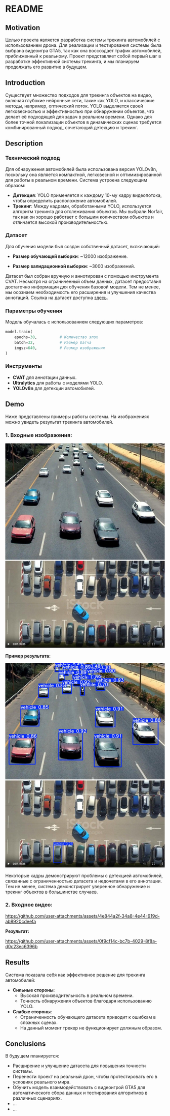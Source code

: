 # README

## Motivation

Целью проекта является разработка системы трекинга автомобилей с использованием дрона. Для реализации и тестирования системы была выбрана видеоигра GTA5, так как она воссоздает трафик автомобилей, приближенный к реальному. Проект представляет собой первый шаг в разработке эффективной системы трекинга, и мы планируем продолжать его развитие в будущем.

## Introduction

Существует множество подходов для трекинга объектов на видео, включая глубокие нейронные сети, такие как YOLO, и классические методы, например, оптический поток. YOLO выделяется своей легковесностью и эффективностью при обнаружении объектов, что делает её подходящей для задач в реальном времени. Однако для более точной локализации объектов в динамических сценах требуется комбинированный подход, сочетающий детекцию и трекинг.

## Description

### Технический подход

Для обнаружения автомобилей была использована версия YOLOv8n, поскольку она является компактной, легковесной и оптимизированной для работы в реальном времени. Система устроена следующим образом:

- **Детекция**: YOLO применяется к каждому 10-му кадру видеопотока, чтобы определить расположение автомобилей.
- **Трекинг**: Между кадрами, обработанными YOLO, используется алгоритм трекинга для отслеживания объектов. Мы выбрали Norfair, так как он хорошо работает с большим количеством объектов и отличается высокой производительностью.

### Датасет

Для обучения модели был создан собственный датасет, включающий:

- **Размер обучающей выборки**: ~12000 изображение.

- **Размер валидационной выборки**: ~3000 изображений.

Датасет был собран вручную и аннотирован с помощью инструмента CVAT. Несмотря на ограниченный объем данных, датасет предоставил достаточно информации для обучения базовой модели. Тем не менее, мы осознаем необходимость его расширения и улучшения качества аннотаций. Ссылка на датасет доступна [здесь](https://drive.google.com/file/d/1vbetWf86AMoZU9rRxKlNviHvE_w3-6lN/view?usp=sharing).

### Параметры обучения

Модель обучалась с использованием следующих параметров:
```python
model.train(
    epochs=30,          # Количество эпох
    batch=32,           # Размер батча
    imgsz=640,          # Размер изображения
)
```

### Инструменты

- **CVAT** для аннотации данных.
- **Ultralytics** для работы с моделями YOLO.
- **YOLOv8n** для детекции автомобилей.

## Demo

Ниже представлены примеры работы системы. На изображениях можно увидеть результат трекинга автомобилей.

### 1. Входные изображения:

![Входное изображение 1](assets/input_img_1.jpg)
![Входное изображение 2](assets/input_img_2.jpg)

**Пример результата:**

![Результат изображения 1](assets/output_img_1.jpg)
![Результат изображения 2](assets/output_img_2.jpg)


Некоторые кадры демонстрируют проблемы c детекцией автомобилей, связанные с ограниченностью датасета и недочетами в его аннотации. Тем не менее, система демонстрирует уверенное обнаружение и трекинг объектов в большинстве случаев.


### 2. Входное видео:

https://github.com/user-attachments/assets/4e844a2f-34a8-4e44-919d-ab8920cdeefa


**Результат:**

https://github.com/user-attachments/assets/0f9cf14c-bc7b-4029-8f8a-d0c23ec6396b


## Results

Система показала себя как эффективное решение для трекинга автомобилей:
- **Сильные стороны**:
  - Высокая производительность в реальном времени.
  - Точность обнаружения объектов благодаря использованию YOLO.
- **Слабые стороны**:
  - Ограниченность обучающего датасета приводит к ошибкам в сложных сценах.
  - На данный момент трекер не функционирует должным образом.

## Conclusions

В будущем планируется:
- Расширение и улучшение датасета для повышения точности системы.
- Перенести проект на реальный дрон, чтобы протестировать его в условиях реального мира.
- Обучить модель взаимодействовать с видеоигрой GTA5 для автоматического сбора данных и тестирования алгоритмов в различных сценариях.
- ...
- ...



